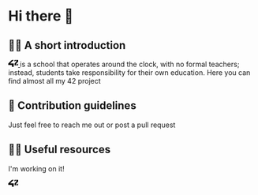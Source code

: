 # Hi there 👋

## 🙋‍♀️ A short introduction
<a href="https://42.fr/en/homepage/" target="_blank" rel="noopener noreferrer">
<img alt="42 Logo" src="https://raw.githubusercontent.com/yboudoui/.github/main/profile/42_logo.svg" height="14px" />
</a>  is a school that operates around the clock, with no formal teachers; instead, students take responsibility for their own education.
Here you can find almost all my 42 project

## 🌈 Contribution guidelines
Just feel free to reach me out or post a pull request

## 👩‍💻 Useful resources
I'm working on it!

<a href="https://42.fr/en/homepage/">
<img alt="42 Logo" src="https://raw.githubusercontent.com/yboudoui/.github/main/profile/42_logo.svg" height="14px" />
</a>
